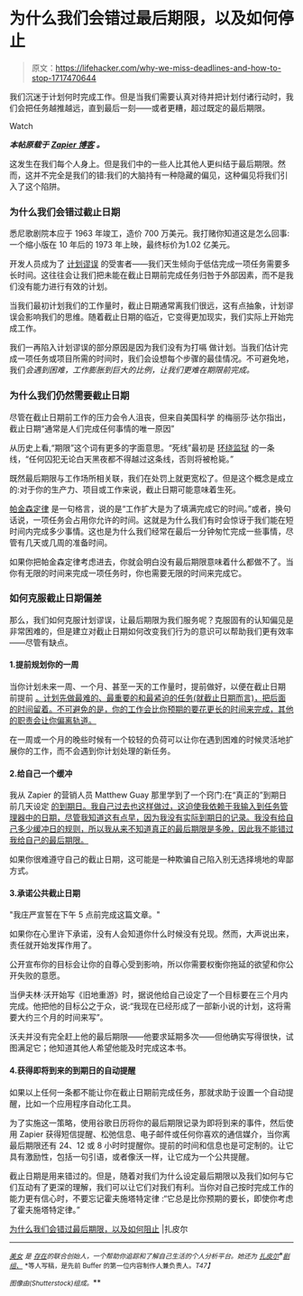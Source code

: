 # 为什么我们会错过最后期限，以及如何停止

> 原文：<https://lifehacker.com/why-we-miss-deadlines-and-how-to-stop-1717470644>

我们沉迷于计划何时完成工作。但是当我们需要认真对待并把计划付诸行动时，我们会把任务越推越远，直到最后一刻——或者更糟，超过既定的最后期限。

Watch

***本帖原载于*** [***Zapier 博客***](https://zapier.com/blog/why-we-miss-deadlines/) ***。***

这发生在我们每个人身上。但是我们中的一些人比其他人更纠结于最后期限。然而，这并不完全是我们的错:我们的大脑持有一种隐藏的偏见，这种偏见将我们引入了这个陷阱。

### 为什么我们会错过截止日期

悉尼歌剧院本应于 1963 年竣工，造价 700 万美元。我打赌你知道这是怎么回事:一个缩小版在 10 年后的 1973 年上映，最终标价为1.02 亿美元。

开发人员成为了 [计划谬误](http://www.theguardian.com/science/brain-flapping/2015/apr/20/the-power-of-deadlines-voter-registration-election) 的受害者——我们天生倾向于低估完成一项任务需要多长时间。这往往会让我们把未能在截止日期前完成任务归咎于外部因素，而不是我们没有能力进行有效的计划。

当我们最初计划我们的工作量时，截止日期通常离我们很远，这有点抽象，计划谬误会影响我们的思维。随着截止日期的临近，它变得更加现实，我们实际上开始完成工作。

我们一再陷入计划谬误的部分原因是因为我们没有为打嗝 做计划。当我们估计完成一项任务或项目所需的时间时，我们会设想每个步骤的最佳情况。不可避免地，我们*会遇到困难，工作膨胀到巨大的比例，让我们更难在期限前完成。*

### 为什么我们仍然需要截止日期

尽管在截止日期前工作的压力会令人沮丧，但来自美国科学 的梅丽莎·达尔指出，截止日期“通常是人们完成任何事情的唯一原因”

从历史上看,“期限”这个词有更多的字面意思。“死线”最初是 [环绕监狱](http://www.forbes.com/sites/tykiisel/2013/03/27/deadlines-objectives-and-action-oh-my/) 的一条线，“任何囚犯无论白天黑夜都不得越过这条线，否则将被枪毙。”

既然最后期限与工作场所相关联，我们在处罚上就更宽松了。但是这个概念是成立的:对于你的生产力、项目或工作来说，截止日期可能意味着生死。

[帕金森定律](http://en.wikipedia.org/wiki/Parkinson%27s_law) 是一句格言，说的是“工作扩大是为了填满完成它的时间。”或者，换句话说，一项任务会占用你允许的时间。这就是为什么我们有时会惊讶于我们能在短时间内完成多少事情。这也是为什么我们经常在最后一分钟匆忙完成一些事情，尽管有几天或几周的准备时间。

如果你把帕金森定律考虑进去，你就会明白没有最后期限意味着什么都做不了。当你有无限的时间来完成一项任务时，你也需要无限的时间来完成它。

### 如何克服截止日期偏差

那么，我们如何克服计划谬误，让最后期限为我们服务呢？克服固有的认知偏见是非常困难的，但是建立对截止日期如何改变我们行为的意识可以帮助我们更有效率——尽管有缺点。

#### 1.提前规划你的一周

当你计划未来一周、一个月、甚至一天的工作量时，提前做好，以便在截止日期 前提前 [。计划先做最难的、最重要的和最紧迫的任务(就截止日期而言)，把后面的时间留着。不可避免的是，你的工作会比你预期的要花更长的时间来完成，其他的职责会让你偏离轨道。](http://99u.com/articles/16824/front-load-your-week-3-other-stress-busting-time-management-strategies)

在一周或一个月的晚些时候有一个较轻的负荷可以让你在遇到困难的时候灵活地扩展你的工作，而不会遇到你计划处理的新任务。

#### 2.给自己一个缓冲

我从 Zapier 的营销人员 Matthew Guay 那里学到了一个窍门:在“真正的”到期日 前几天设定 [的到期日。我自己过去也这样做过，这迫使我依赖于我输入到任务管理器中的日期，尽管我知道这有点早，因为我没有实际到期日的记录。我没有给自己多少缓冲日的规则，所以我从来不知道真正的最后期限是多晚，因此我不能错过我给自己的最后期限。](https://zapier.com/blog/best-task-management-method/)

如果你很难遵守自己的截止日期，这可能是一种欺骗自己陷入别无选择境地的卑鄙方式。

#### 3.承诺公共截止日期

"我庄严宣誓在下午 5 点前完成这篇文章。"

如果你在心里许下承诺，没有人会知道你什么时候没有兑现。然而，大声说出来，责任就开始发挥作用了。

公开宣布你的目标会让你的自尊心受到影响，所以你需要权衡你拖延的欲望和你公开失败的意愿。

当伊夫林·沃开始写《旧地重游》时，据说他给自己设定了一个目标要在三个月内完成。他把他的目标公之于众，说:“我现在已经形成了一部新小说的计划，这将需要大约三个月的时间来写”。

沃夫并没有完全赶上他的最后期限——他要求延期多次——但他确实写得很快，试图满足它；他知道其他人希望他能及时完成这本书。

#### 4.获得即将到来的到期日的自动提醒

如果以上任何一条都不能让你在截止日期前完成任务，那就求助于设置一个自动提醒，比如一个应用程序自动化工具。

为了实施这一策略，使用谷歌日历将你的最后期限记录为即将到来的事件，然后使用 Zapier 获得短信提醒、松弛信息、电子邮件或任何你喜欢的通信媒介，当你离最后期限还有 24、12 或 8 小时时提醒你。提前的时间和信息也是可定制的。让它具有激励性，包括一句引语，或者像沃一样，让它成为一个公共提醒。

截止日期是用来错过的。但是，随着对我们为什么设定最后期限以及我们如何与它们互动有了更深的理解，我们可以让它们对我们有利。当你对自己按时完成工作的能力更有信心时，不要忘记霍夫施塔特定律 :“它总是比你预期的要长，即使你考虑了霍夫施塔特定律。”

[为什么我们会错过最后期限，以及如何阻止](https://zapier.com/blog/why-we-miss-deadlines/) |扎皮尔

* * *

[<small>*美女*</small>](https://twitter.com/bellebcooper) <small>*是*</small> [<small>*存在*</small>](https://exist.io/)<small>*的联合创始人，一个帮助你追踪和了解自己生活的个人分析平台。她还为*</small> [<small>*扎皮尔*</small>](https://zapier.com/blog/)<small></small>*[<small>*剧组、*</small>](http://pickcrew.com/) <small>*等人写稿，是先前 Buffer 的第一位内容制作人兼负责人。*T47】</small>*

*<small>*图像由*</small>[<small></small>](http://www.shutterstock.com/pic-224245642/stock-vector-man-and-woman-sitting-in-front-of-screens-in-a-dark-office-room-eps-cmyk-organized-by-layers.html?src=lk-OolcEZoYMgJBhRtX8_g-1-76)*<small>*(Shutterstock)组成。*</small>**